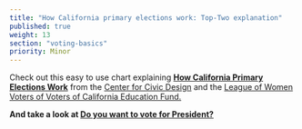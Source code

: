 ```yaml
---
title: "How California primary elections work: Top-Two explanation"
published: true
weight: 13
section: "voting-basics"
priority: Minor
---
```



Check out this easy to use chart explaining [**How California Primary Elections Work**](https://drive.google.com/file/d/0B0h2E_kd8S-LWENpZjBqSlJBei1kYUlrZ0d1czRRWFBEOFNF/view?usp=sharing) from the [Center for Civic Design](http://civicdesign.org/) and the [League of Women Voters of Voters of California Education Fund.](https://cavotes.org/)  

**And take a look at [Do you want to vote for President?](https://drive.google.com/file/d/0B0h2E_kd8S-LemNBUGhaWTZXamRqQnRXb1pNMXFjeVZ4eWJz/view?usp=sharing)**  
